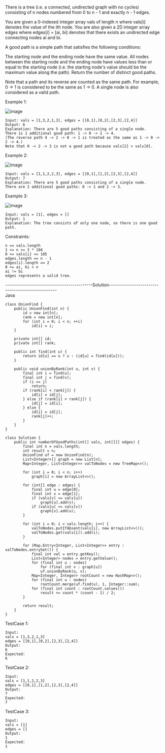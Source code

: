 There is a tree (i.e. a connected, undirected graph with no cycles) consisting of n nodes numbered from 0 to n - 1 and exactly n - 1 edges.

You are given a 0-indexed integer array vals of length n where vals[i] denotes the value of the ith node. You are also given a 2D integer array edges where edges[i] = [ai, bi] denotes that there exists an undirected edge connecting nodes ai and bi.

A good path is a simple path that satisfies the following conditions:

The starting node and the ending node have the same value.
All nodes between the starting node and the ending node have values less than or equal to the starting node (i.e. the starting node's value should be the maximum value along the path).
Return the number of distinct good paths.

Note that a path and its reverse are counted as the same path. For example, 0 -> 1 is considered to be the same as 1 -> 0. A single node is also considered as a valid path.

 

Example 1:

![image](https://user-images.githubusercontent.com/22728867/212537338-ceb471de-faef-4611-ae36-ea0c929d91b6.png)

```
Input: vals = [1,3,2,1,3], edges = [[0,1],[0,2],[2,3],[2,4]]
Output: 6
Explanation: There are 5 good paths consisting of a single node.
There is 1 additional good path: 1 -> 0 -> 2 -> 4.
(The reverse path 4 -> 2 -> 0 -> 1 is treated as the same as 1 -> 0 -> 2 -> 4.)
Note that 0 -> 2 -> 3 is not a good path because vals[2] > vals[0].
```

Example 2:

![image](https://user-images.githubusercontent.com/22728867/212537348-ffa1595d-b28a-4621-a9eb-d9efe987738b.png)

```
Input: vals = [1,1,2,2,3], edges = [[0,1],[1,2],[2,3],[2,4]]
Output: 7
Explanation: There are 5 good paths consisting of a single node.
There are 2 additional good paths: 0 -> 1 and 2 -> 3.
```

Example 3:

![image](https://user-images.githubusercontent.com/22728867/212537358-130a898c-1831-40a8-a6cf-b03528d86ed6.png)

```
Input: vals = [1], edges = []
Output: 1
Explanation: The tree consists of only one node, so there is one good path.
```

Constraints:
```
n == vals.length
1 <= n <= 3 * 104
0 <= vals[i] <= 105
edges.length == n - 1
edges[i].length == 2
0 <= ai, bi < n
ai != bi
edges represents a valid tree.
```

--------------------------------------------Solution---------------------------------------------------<br/>
Java

```
class UnionFind {
    public UnionFind(int n) {
        id = new int[n];
        rank = new int[n];
        for (int i = 0; i < n; ++i)
            id[i] = i; 
    }

    private int[] id;
    private int[] rank;

    public int find(int u) {
        return id[u] == u ? u : (id[u] = find(id[u]));
    }

    public void unionByRank(int u, int v) {
        final int i = find(u);
        final int j = find(v);
        if (i == j)
            return;
        if (rank[i] < rank[j]) {
            id[i] = id[j];
        } else if (rank[i] > rank[j]) {
            id[j] = id[i];
        } else {
            id[i] = id[j];
            rank[j]++;
        }
    }
}

class Solution {
    public int numberOfGoodPaths(int[] vals, int[][] edges) {
        final int n = vals.length;
        int result = n;
        UnionFind uf = new UnionFind(n);
        List<Integer>[] graph = new List[n];
        Map<Integer, List<Integer>> valToNodes = new TreeMap<>();

        for (int i = 0; i < n; i++)
            graph[i] = new ArrayList<>();

        for (int[] edge : edges) {
            final int u = edge[0];
            final int v = edge[1];
            if (vals[v] <= vals[u])
                graph[u].add(v);
            if (vals[u] <= vals[v])
                graph[v].add(u);
        }

        for (int i = 0; i < vals.length; i++) {
            valToNodes.putIfAbsent(vals[i], new ArrayList<>());
            valToNodes.get(vals[i]).add(i);
        }

        for (Map.Entry<Integer, List<Integer>> entry : valToNodes.entrySet()) {
            final int val = entry.getKey();
            List<Integer> nodes = entry.getValue();
            for (final int u : nodes)
                for (final int v : graph[u])
                uf.unionByRank(u, v);
            Map<Integer, Integer> rootCount = new HashMap<>();
            for (final int u : nodes)
                rootCount.merge(uf.find(u), 1, Integer::sum);
            for (final int count : rootCount.values())
                result += count * (count - 1) / 2;
        }

        return result;
    }
}
```

TestCase 1:
```
Input:
vals = [1,3,2,1,3]
edges = [[0,1],[0,2],[2,3],[2,4]]
Output:
6
Expected:
6
```

TestCase 2:
```
Input:
vals = [1,1,2,2,3]
edges = [[0,1],[1,2],[2,3],[2,4]]
Output:
7
Expected:
7
```

TestCase 3:
```
Input:
vals = [1]
edges = []
Output:
1
Expected:
1
```
